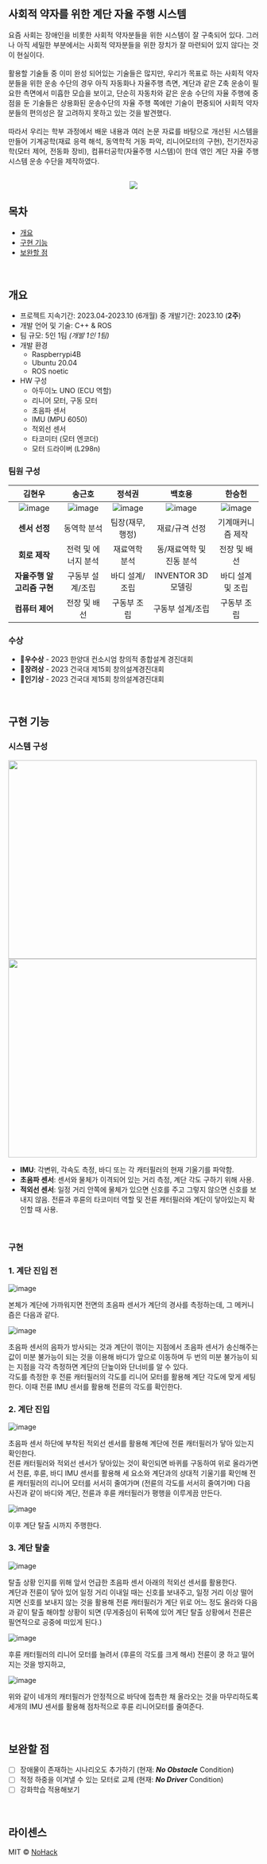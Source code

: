 <div align="justify">
<h2>사회적 약자를 위한 계단 자율 주행 시스템</h2>
요즘 사회는 장애인을 비롯한 사회적 약자분들을 위한 시스템이 잘 구축되어 있다. 그러나 아직 세밀한 부분에서는 사회적 약자분들을 위한 장치가 잘 마련되어 있지 않다는 것이 현실이다.
<br/><br/>
활용할 기술들 중 이미 완성 되어있는 기술들은 많지만, 우리가 목표로 하는 사회적 약자분들을 위한 운송 수단의 경우 아직 자동화나 자율주행 측면, 계단과 같은 Z축 운송이 필요한 측면에서 미흡한 모습을 보이고, 단순히 자동차와 같은 운송 수단의 자율 주행에 중점을 둔 기술들은 상용화된 운송수단의 자율 주행 쪽에만 기술이 편중되어 사회적 약자분들의 편의성은 잘 고려하지 못하고 있는 것을 발견했다.
<br/><br/>
따라서 우리는 학부 과정에서 배운 내용과 여러 논문 자료를 바탕으로 개선된 시스템을 만들어 기계공학(재료 응력 해석, 동역학적 거동 파악, 리니어모터의 구현), 전기전자공학(모터 제어, 전동화 장비), 컴퓨터공학(자율주행 시스템)이 한데 엮인 계단 자율 주행 시스템 운송 수단을 제작하였다.
</div>

<p align="center">
  <br>
  <img src="https://github.com/HarrysK99/EV-Autonomous/assets/81846798/7e3aea43-6339-4dac-994a-9a40ad21df3e">
  <br>
</p>

## 목차
  - [개요](#개요) 
  - [구현 기능](#구현-기능)
  - [보완할 점](#보완할-점)

<br>

## 개요
- 프로젝트 지속기간: 2023.04-2023.10 (6개월) 중 개발기간: 2023.10 (**2주**)
- 개발 언어 및 기술: C++ & ROS
- 팀 규모: 5인 1팀 *(개발 1인 1팀)*
- 개발 환경
  - Raspberrypi4B
  - Ubuntu 20.04
  - ROS noetic
- HW 구성
  - 아두이노 UNO (ECU 역할)
  - 리니어 모터, 구동 모터
  - 초음파 센서
  - IMU (MPU 6050)
  - 적외선 센서
  - 타코미터 (모터 엔코더)
  - 모터 드라이버 (L298n)

### 팀원 구성
|김현우|송근호|정석권|백호용|한승헌|
|:---:|:---:|:---:|:---:|:---:|
|![image](https://github.com/HarrysK99/Climbing-AV/assets/81846798/854e934d-51e9-49e6-a3a8-07890be511d7)|![image](https://github.com/HarrysK99/Climbing-AV/assets/81846798/b56516ea-5759-4fa2-bc6b-9cc398810f8c)|![image](https://github.com/HarrysK99/Climbing-AV/assets/81846798/3004f31a-2e94-4d12-85f2-0a1cae14699a)|![image](https://github.com/HarrysK99/Climbing-AV/assets/81846798/5f55221d-bbac-48c7-9d4b-8cb49804f99c)|![image](https://github.com/HarrysK99/Climbing-AV/assets/81846798/5ef86061-ba47-42b7-8d65-c5ac1bd0db72)|
|**센서 선정**|동역학 분석|팀장(재무, 행정)|재료/규격 선정|기계매커니즘 제작|
|**회로 제작**|전력 및 에너지 분석|재료역학 분석|동/재료역학 및 진동 분석|전장 및 배선|
|**자율주행 알고리즘 구현**|구동부 설계/조립|바디 설계/조립|INVENTOR 3D 모델링|바디 설계 및 조립|
|**컴퓨터 제어**|전장 및 배선|구동부 조립|구동부 설계/조립|구동부 조립|

### 수상
- 🥈**우수상** - 2023 한양대 컨소시엄 창의적 종합설계 경진대회
- 🥉**장려상** - 2023 건국대 제15회 창의설계경진대회
- 🏅**인기상** - 2023 건국대 제15회 창의설계경진대회

<br>

## 구현 기능

### 시스템 구성

<img src="https://github.com/HarrysK99/Climbing-AV/assets/81846798/5b33de75-c138-4fa5-9202-35c80aa5ba83" width="500" height="400"> <img src="https://github.com/HarrysK99/Climbing-AV/assets/81846798/51d135c8-ac69-4d7a-a287-c3446e49bfdb" width="500" height="400">
- **IMU**: 각변위, 각속도 측정, 바디 또는 각 캐터필러의 현재 기울기를 파악함.
- **초음파 센서**: 센서와 물체가 이격되어 있는 거리 측정, 계단 각도 구하기 위해 사용.
- **적외선 센서**: 일정 거리 안쪽에 물체가 있으면 신호를 주고 그렇지 않으면 신호를 보내지 않음. 전륜과 후륜의 타코미터 역할 및 전륜 캐터필러와 계단이 닿아있는지 확인할 때 사용.
<br>

### 구현
### 1. 계단 진입 전

![image](https://github.com/HarrysK99/Climbing-AV/assets/81846798/253e4c03-92ee-40ae-9169-881005b7d4ec)

본체가 계단에 가까워지면 전면의 초음파 센서가 계단의 경사를 측정하는데, 그 메커니즘은 다음과 같다. 

![image](https://github.com/HarrysK99/Climbing-AV/assets/81846798/495605af-5f04-406a-98c1-7e5ac1845c7c)

초음파 센서의 음파가 방사되는 것과 계단이 꺾이는 지점에서 초음파 센서가 송신해주는 값이 미분 불가능이 되는 것을 이용해 바디가 앞으로 이동하며 두 번의 미분 불가능이 되는 지점을 각각 측정하면 계단의 단높이와 단너비를 알 수 있다.
<br/>
각도를 측정한 후 전륜 캐터필러의 각도를 리니어 모터를 활용해 계단 각도에 맞게 세팅한다. 이때 전륜 IMU 센서를 활용해 전륜의 각도를 확인한다.

### 2. 계단 진입

![image](https://github.com/HarrysK99/Climbing-AV/assets/81846798/2b29ac05-ecad-4933-8185-f5ee26365ac4)

초음파 센서 하단에 부착된 적외선 센서를 활용해 계단에 전륜 캐터필러가 닿아 있는지 확인한다.<br/>
전륜 캐터필러와 적외선 센서가 닿아있는 것이 확인되면 바퀴를 구동하여 위로 올라가면서
전륜, 후륜, 바디 IMU 센서를 활용해 세 요소와 계단과의 상대적 기울기를 확인해
전륜 캐터필러의 리니어 모터를 서서히 줄여가며 (전륜의 각도를 서서히 줄여가며)
다음 사진과 같이 바디와 계단, 전륜과 후륜 캐터필러가 평행을 이루게끔 만든다.

![image](https://github.com/HarrysK99/Climbing-AV/assets/81846798/ad89937d-0e06-48b9-b907-08f4aecfa25b)

이후 계단 탈출 시까지 주행한다.

### 3. 계단 탈출

![image](https://github.com/HarrysK99/Climbing-AV/assets/81846798/f09d4de8-5983-43e0-a147-4907c679517a)

탈출 상황 인지를 위해 앞서 언급한 초음파 센서 아래의 적외선 센서를 활용한다.<br/>
계단과 전륜이 닿아 있어 일정 거리 이내일 때는 신호를 보내주고, 일정 거리 이상 떨어지면
신호를 보내지 않는 것을 활용해 전륜 캐터필러가 계단 위로 어느 정도 올라와 다음과 같이
탈출 해야할 상황이 되면
(무게중심이 뒤쪽에 있어 계단 탈출 상황에서 전륜은 필연적으로 공중에 떠있게 된다.)

![image](https://github.com/HarrysK99/Climbing-AV/assets/81846798/64469770-e3a3-4853-b23d-d8f7729ae130)

후륜 캐터필러의 리니어 모터를 늘려서 (후륜의 각도를 크게 해서) 전륜이 쿵 하고 떨어지는 것을 방지하고,

![image](https://github.com/HarrysK99/Climbing-AV/assets/81846798/417c7cfd-8f1b-4e96-b956-d51e67bca41a)

위와 같이 네개의 캐터필러가 안정적으로 바닥에 접촉한 채 올라오는 것을 마무리하도록
세개의 IMU 센서를 활용해 점차적으로 후륜 리니어모터를 줄여준다.

<br>

## 보완할 점
- [ ] 장애물이 존재하는 시나리오도 추가하기 (현재: ***No Obstacle*** Condition)
- [ ] 적정 하중을 이겨낼 수 있는 모터로 교체 (현재: ***No Driver*** Condition)
- [ ] 강화학습 적용해보기

</p>

<br>

## 라이센스

MIT &copy; [NoHack](mailto:lbjp114@gmail.com)
